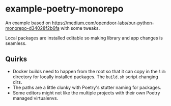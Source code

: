 # example-poetry-monorepo

An example based on https://medium.com/opendoor-labs/our-python-monorepo-d34028f2b6fa with some tweaks. 

Local packages are installed editable so making library and app changes is seamless. 

## Quirks

- Docker builds need to happen from the root so that it can copy in the `lib` directory for locally installed packages. The `build.sh` script changing dirs. 
- The paths are a little clunky with Poetry's stutter naming for packages.  
- Some editors might not like the multiple projects with their own Poetry managed virtualenvs. 

